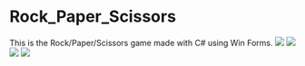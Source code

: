 # Rock_Paper_Scissors
This is the Rock/Paper/Scissors game made with C# using Win Forms.
<img src="https://i.ibb.co/pyvH4vr/image.png">
<img src="https://i.ibb.co/nCgBzrJ/image.png">
<img src="https://i.ibb.co/H4kpjx1/image.png">
<img src="https://i.ibb.co/TmkHrGG/image.png">
